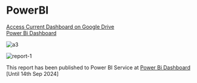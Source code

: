 # PowerBI
<a href=https://drive.google.com/file/d/1Foy7vRbZ6dfcg6MfjCW_ybgOEypXhxGI/view?usp>Access Current Dashboard on Google Drive</a> <br>
<a href=https://shorturl.at/qstFP> Power Bi Dashboard </a>

![a3](https://github.com/user-attachments/assets/5bfa9cae-a778-4b6f-b938-8c10baee7dd7)

![report-1](https://github.com/user-attachments/assets/c49db24e-90dc-4928-8262-89a1c3b72a74)

This report has been published to Power BI Service at <a href="https://app.powerbi.com/groups/me/reports/f74bf027-54aa-4fd1-abf3-925548fdc7bc?ctid=c2f90710-3741-48e7-b58c-40fb84092b24&pbi_source=linkShare&bookmarkGuid=1f8780c5-b672-4bf8-9795-abe1a256770a" > Power Bi Dashboard </a> [Until 14th Sep 2024]

